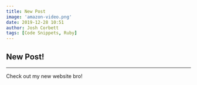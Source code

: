 ```yaml
---
title: New Post
image: 'amazon-video.png'
date: 2019-12-28 10:51
author: Josh Corbett
tags: [Code Snippets, Ruby]
---
```


## New Post!
---
Check out my new website bro!